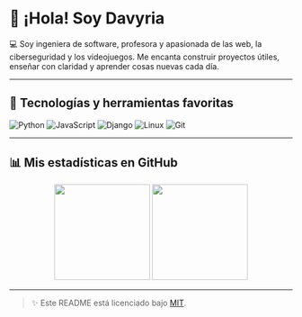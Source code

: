 # 👋 ¡Hola! Soy Davyria

💻 Soy ingeniera de software, profesora y apasionada de las web, la ciberseguridad y los videojuegos. Me encanta construir proyectos útiles, enseñar con claridad y aprender cosas nuevas cada día.

---

## 🧰 Tecnologías y herramientas favoritas

![Python](https://img.shields.io/badge/Python-3776AB?style=flat&logo=python&logoColor=white)
![JavaScript](https://img.shields.io/badge/JavaScript-F7DF1E?style=flat&logo=javascript&logoColor=black)
![Django](https://img.shields.io/badge/Django-092E20?style=flat&logo=django&logoColor=white)
![Linux](https://img.shields.io/badge/Linux-FCC624?style=flat&logo=linux&logoColor=black)
![Git](https://img.shields.io/badge/Git-F05032?style=flat&logo=git&logoColor=white)

---

## 📊 Mis estadísticas en GitHub

<div align="center">
  <img height="170" src="https://github-readme-stats.vercel.app/api?username=davyria&show_icons=true&theme=tokyonight" />
  <img height="170" src="https://github-readme-stats.vercel.app/api/top-langs/?username=davyria&layout=compact&theme=tokyonight" />
</div>


---

> ✨ Este README está licenciado bajo [MIT](LICENSE).



